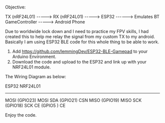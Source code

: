 Objective:

TX (nRF24L01) -----> RX (nRF24L01) -----> ESP32 ------> Emulates BT GameController -----> Android Phone


Due to worldwide lock down and I need to practice my FPV skills, I had created this to help me relay the signal
from my custom TX to my android. Basically I am using ESP32 BLE code for this whole thing to be able to work.

1. Add https://github.com/lemmingDev/ESP32-BLE-Gamepad to your Arduino Environment.
2. Download the code and upload to the ESP32 and link up with your NRF24L01 module.

The Wiring Diagram as below:


ESP32                   NRF24L01
-----                   --------
MOSI (GPIO23)           MOSI
SDA  (GPIO21)           CSN
MISO (GPIO19)           MISO
SCK  (GPIO18)           SCK
CE   (GPIO5 )           CE

Enjoy the code.
